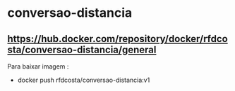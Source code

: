# conversao-distancia
## https://hub.docker.com/repository/docker/rfdcosta/conversao-distancia/general


Para baixar imagem :
- docker push rfdcosta/conversao-distancia:v1
